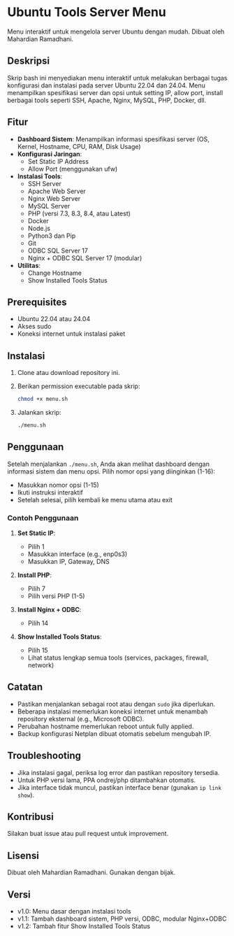 # Ubuntu Tools Server Menu

Menu interaktif untuk mengelola server Ubuntu dengan mudah. Dibuat oleh Mahardian Ramadhani.

## Deskripsi

Skrip bash ini menyediakan menu interaktif untuk melakukan berbagai tugas konfigurasi dan instalasi pada server Ubuntu 22.04 dan 24.04. Menu menampilkan spesifikasi server dan opsi untuk setting IP, allow port, install berbagai tools seperti SSH, Apache, Nginx, MySQL, PHP, Docker, dll.

## Fitur

- **Dashboard Sistem**: Menampilkan informasi spesifikasi server (OS, Kernel, Hostname, CPU, RAM, Disk Usage)
- **Konfigurasi Jaringan**:
  - Set Static IP Address
  - Allow Port (menggunakan ufw)
- **Instalasi Tools**:
  - SSH Server
  - Apache Web Server
  - Nginx Web Server
  - MySQL Server
  - PHP (versi 7.3, 8.3, 8.4, atau Latest)
  - Docker
  - Node.js
  - Python3 dan Pip
  - Git
  - ODBC SQL Server 17
  - Nginx + ODBC SQL Server 17 (modular)
- **Utilitas**:
  - Change Hostname
  - Show Installed Tools Status

## Prerequisites

- Ubuntu 22.04 atau 24.04
- Akses sudo
- Koneksi internet untuk instalasi paket

## Instalasi

1. Clone atau download repository ini.
2. Berikan permission executable pada skrip:

   ```bash
   chmod +x menu.sh
   ```

3. Jalankan skrip:

   ```bash
   ./menu.sh
   ```

## Penggunaan

Setelah menjalankan `./menu.sh`, Anda akan melihat dashboard dengan informasi sistem dan menu opsi. Pilih nomor opsi yang diinginkan (1-16):

- Masukkan nomor opsi (1-15)
- Ikuti instruksi interaktif
- Setelah selesai, pilih kembali ke menu utama atau exit

### Contoh Penggunaan

1. **Set Static IP**:
   - Pilih 1
   - Masukkan interface (e.g., enp0s3)
   - Masukkan IP, Gateway, DNS

2. **Install PHP**:
   - Pilih 7
   - Pilih versi PHP (1-5)

3. **Install Nginx + ODBC**:
   - Pilih 14

4. **Show Installed Tools Status**:
   - Pilih 15
   - Lihat status lengkap semua tools (services, packages, firewall, network)

## Catatan

- Pastikan menjalankan sebagai root atau dengan `sudo` jika diperlukan.
- Beberapa instalasi memerlukan koneksi internet untuk menambah repository eksternal (e.g., Microsoft ODBC).
- Perubahan hostname memerlukan reboot untuk fully applied.
- Backup konfigurasi Netplan dibuat otomatis sebelum mengubah IP.

## Troubleshooting

- Jika instalasi gagal, periksa log error dan pastikan repository tersedia.
- Untuk PHP versi lama, PPA ondrej/php ditambahkan otomatis.
- Jika interface tidak muncul, pastikan interface benar (gunakan `ip link show`).

## Kontribusi

Silakan buat issue atau pull request untuk improvement.

## Lisensi

Dibuat oleh Mahardian Ramadhani. Gunakan dengan bijak.

## Versi

- v1.0: Menu dasar dengan instalasi tools
- v1.1: Tambah dashboard sistem, PHP versi, ODBC, modular Nginx+ODBC
- v1.2: Tambah fitur Show Installed Tools Status
